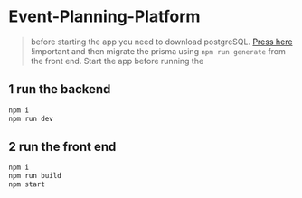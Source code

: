 # Event-Planning-Platform
> before starting the app you need to download postgreSQL. [Press here](https://www.enterprisedb.com/postgresql-tutorial-resources-training-1?uuid=69f95902-b451-4735-b7e4-1b62209d4dfd&campaignId=postgres_rc_17) !important
> and then migrate the prisma using `npm run generate` from the front end.
> Start the app
before running the 
## 1 run the backend
```js
npm i 
npm run dev
```

## 2 run the front end
```js
npm i
npm run build
npm start 
```